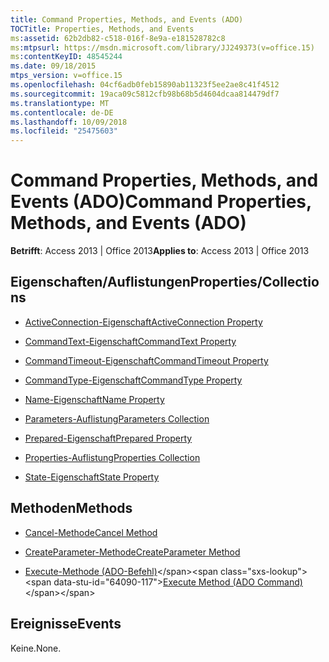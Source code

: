```yaml
---
title: Command Properties, Methods, and Events (ADO)
TOCTitle: Properties, Methods, and Events
ms:assetid: 62b2db82-c518-016f-8e9a-e181528782c8
ms:mtpsurl: https://msdn.microsoft.com/library/JJ249373(v=office.15)
ms:contentKeyID: 48545244
ms.date: 09/18/2015
mtps_version: v=office.15
ms.openlocfilehash: 04cf6adb0feb15890ab11323f5ee2ae8c41f4512
ms.sourcegitcommit: 19aca09c5812cfb98b68b5d4604dcaa814479df7
ms.translationtype: MT
ms.contentlocale: de-DE
ms.lasthandoff: 10/09/2018
ms.locfileid: "25475603"
---
```

# <a name="command-properties-methods-and-events-ado"></a><span data-ttu-id="64090-102">Command Properties, Methods, and Events (ADO)</span><span class="sxs-lookup"><span data-stu-id="64090-102">Command Properties, Methods, and Events (ADO)</span></span>


<span data-ttu-id="64090-103">**Betrifft**: Access 2013 | Office 2013</span><span class="sxs-lookup"><span data-stu-id="64090-103">**Applies to**: Access 2013 | Office 2013</span></span>

## <a name="propertiescollections"></a><span data-ttu-id="64090-104">Eigenschaften/Auflistungen</span><span class="sxs-lookup"><span data-stu-id="64090-104">Properties/Collections</span></span>

- [<span data-ttu-id="64090-105">ActiveConnection-Eigenschaft</span><span class="sxs-lookup"><span data-stu-id="64090-105">ActiveConnection Property</span></span>](activeconnection-property-ado.md)

- [<span data-ttu-id="64090-106">CommandText-Eigenschaft</span><span class="sxs-lookup"><span data-stu-id="64090-106">CommandText Property</span></span>](commandtext-property-ado.md)

- [<span data-ttu-id="64090-107">CommandTimeout-Eigenschaft</span><span class="sxs-lookup"><span data-stu-id="64090-107">CommandTimeout Property</span></span>](commandtimeout-property-ado.md)

- [<span data-ttu-id="64090-108">CommandType-Eigenschaft</span><span class="sxs-lookup"><span data-stu-id="64090-108">CommandType Property</span></span>](commandtype-property-ado.md)

- [<span data-ttu-id="64090-109">Name-Eigenschaft</span><span class="sxs-lookup"><span data-stu-id="64090-109">Name Property</span></span>](name-property-ado.md)

- [<span data-ttu-id="64090-110">Parameters-Auflistung</span><span class="sxs-lookup"><span data-stu-id="64090-110">Parameters Collection</span></span>](parameters-collection-ado.md)

- [<span data-ttu-id="64090-111">Prepared-Eigenschaft</span><span class="sxs-lookup"><span data-stu-id="64090-111">Prepared Property</span></span>](prepared-property-ado.md)

- [<span data-ttu-id="64090-112">Properties-Auflistung</span><span class="sxs-lookup"><span data-stu-id="64090-112">Properties Collection</span></span>](properties-collection-ado.md)

- [<span data-ttu-id="64090-113">State-Eigenschaft</span><span class="sxs-lookup"><span data-stu-id="64090-113">State Property</span></span>](state-property-ado.md)

## <a name="methods"></a><span data-ttu-id="64090-114">Methoden</span><span class="sxs-lookup"><span data-stu-id="64090-114">Methods</span></span>

- [<span data-ttu-id="64090-115">Cancel-Methode</span><span class="sxs-lookup"><span data-stu-id="64090-115">Cancel Method</span></span>](cancel-method-ado.md)

- [<span data-ttu-id="64090-116">CreateParameter-Methode</span><span class="sxs-lookup"><span data-stu-id="64090-116">CreateParameter Method</span></span>](createparameter-method-ado.md)

- <span data-ttu-id="64090-117">[Execute-Methode (ADO-Befehl)](https://msdn.microsoft.com/library/jj248785\(v=office.15\))</span><span class="sxs-lookup"><span data-stu-id="64090-117">[Execute Method (ADO Command)](https://msdn.microsoft.com/library/jj248785\(v=office.15\))</span></span>

## <a name="events"></a><span data-ttu-id="64090-118">Ereignisse</span><span class="sxs-lookup"><span data-stu-id="64090-118">Events</span></span>

<span data-ttu-id="64090-119">Keine.</span><span class="sxs-lookup"><span data-stu-id="64090-119">None.</span></span>

